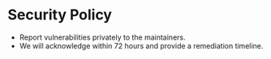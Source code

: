 # Security Policy

- Report vulnerabilities privately to the maintainers.
- We will acknowledge within 72 hours and provide a remediation timeline.
